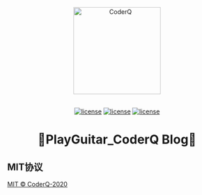 <div align="center"> <img alt="CoderQ" width="200" height="200" src="https://static01.imgkr.com/temp/bfc1e4e2d4b24ec588ba58a4a1ba5bf3.png"><br> <br>

[![license](https://img.shields.io/badge/React-17.0.2-blue?logo=React)](LICENSE)
[![license](https://img.shields.io/badge/Next.js-12.0.10-white?logo=Next.js)](LICENSE)
[![license](https://img.shields.io/badge/Typescript4.5.5-gray?logo=Typescript)](LICENSE)

<h1>🎸PlayGuitar_CoderQ  Blog🎸</h1>
</div>


## MIT协议

[MIT © CoderQ-2020](./LICENSE)
